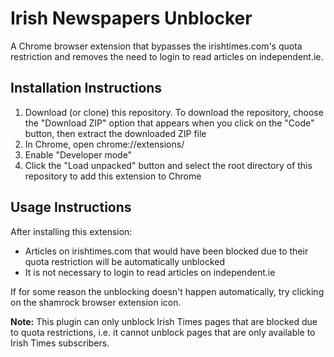 # Irish Newspapers Unblocker
A Chrome browser extension that bypasses the irishtimes.com's quota restriction and removes the need to login to read 
articles on independent.ie.

## Installation Instructions
1. Download (or clone) this repository. To download the repository, choose the "Download ZIP" option that appears when you click on the "Code" button, then extract the downloaded ZIP file
2. In Chrome, open chrome://extensions/
3. Enable "Developer mode"
4. Click the "Load unpacked" button and select the root directory of this repository to add this extension to Chrome

## Usage Instructions
After installing this extension:

- Articles on irishtimes.com that would have been blocked due to their quota restriction will be automatically unblocked
- It is not necessary to login to read articles on independent.ie 

If for some reason the unblocking doesn't happen automatically, try clicking on the shamrock browser extension icon.

**Note:**
This plugin can only unblock Irish Times pages that are blocked due to quota restrictions, i.e. it cannot unblock pages 
that are only available to Irish Times subscribers.
